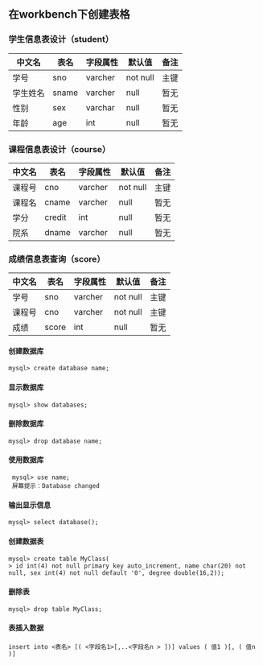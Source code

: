 ## 在workbench下创建表格


### 学生信息表设计（student）

中文名|表名|字段属性|默认值|备注
-----|----|-------|----|----
学号|sno|varcher|not null|主键
学生姓名|sname|varcher|null|暂无
性别|sex|varchar|null|暂无
年龄|age|int|null|暂无


### 课程信息表设计（course）

中文名|表名|字段属性|默认值|备注
-----|----|-------|----|----
课程号|cno|varcher|not null|主键
课程名|cname|varcher|null|暂无
学分|credit|int|null|暂无
院系|dname|varcher|null|暂无

### 成绩信息表查询（score）

中文名|表名|字段属性|默认值|备注
-----|----|-------|----|----
学号|sno|varcher|not null|主键
课程号|cno|varcher|not null|主键
成绩|score|int|null|暂无


#### 创建数据库

```
mysql> create database name;
```

#### 显示数据库

```
mysql> show databases;
```

#### 删除数据库

```
mysql> drop database name;
```

#### 使用数据库

```
 mysql> use name;
 屏幕提示：Database changed
```

#### 输出显示信息

```
mysql> select database();
```

#### 创建数据表

```
mysql> create table MyClass(
> id int(4) not null primary key auto_increment, name char(20) not null, sex int(4) not null default '0', degree double(16,2));
```

#### 删除表

```
mysql> drop table MyClass;
```

#### 表插入数据

```
insert into <表名> [( <字段名1>[,..<字段名n > ])] values ( 值1 )[, ( 值n )]
```



  
